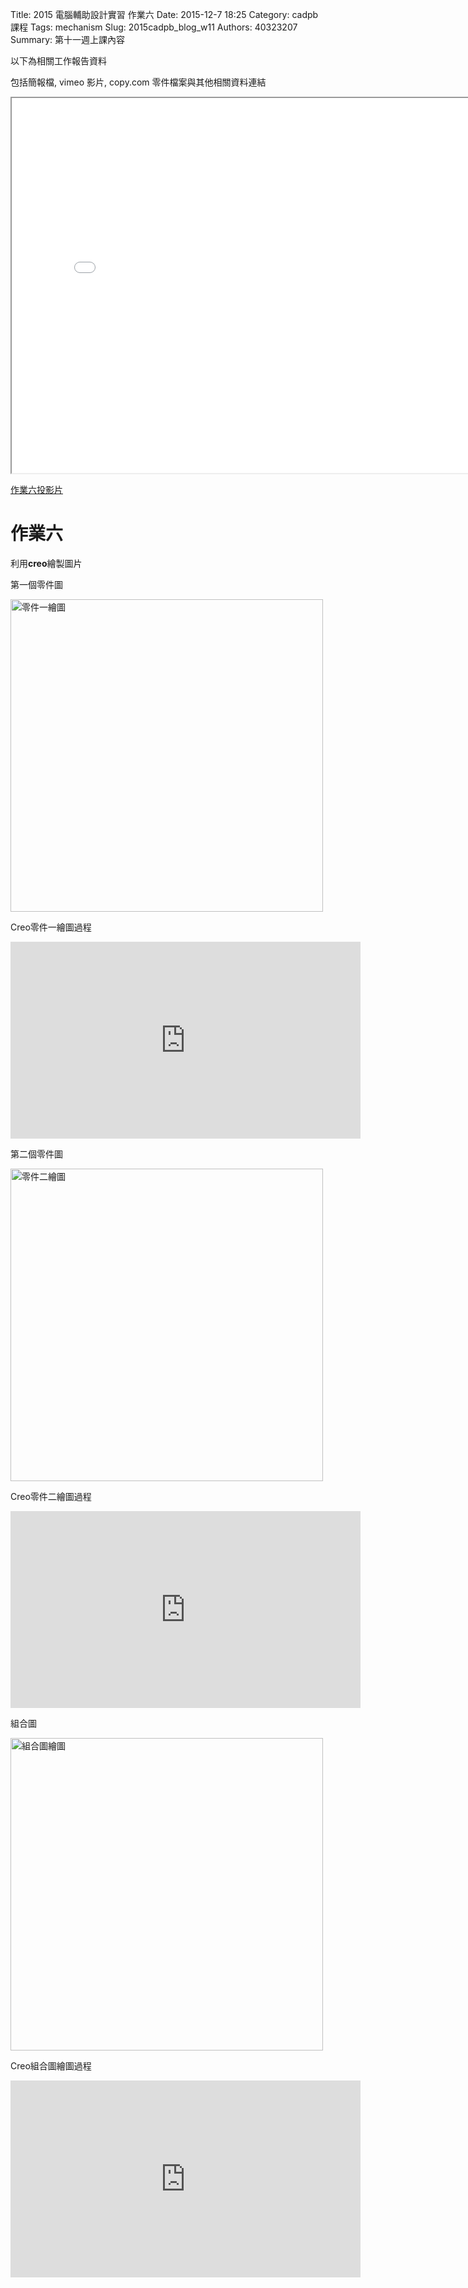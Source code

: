 Title: 2015 電腦輔助設計實習 作業六
Date: 2015-12-7 18:25
Category: cadpb 課程
Tags: mechanism
Slug: 2015cadpb_blog_w11
Authors: 40323207
Summary: 第十一週上課內容

以下為相關工作報告資料

包括簡報檔, vimeo 影片, copy.com 零件檔案與其他相關資料連結

<iframe src="cadp_w11_lecture2.html" width="800" height="600"></iframe>

<p><a href="cadp_w11_lecture2.html" target="_blank">作業六投影片</a></p>

作業六
============

利用**creo**繪製圖片

  
第一個零件圖

<img src="https://copy.com/VAt2qBXZK1GJEn3V" width="500" alt="零件一繪圖"></img>

Creo零件一繪圖過程

<iframe width="560" height="315" src="https://www.youtube.com/embed/RYU1iiguxbQ" frameborder="0" allowfullscreen></iframe> <p>

第二個零件圖

<img src="https://copy.com/VvFOIEUkoJMwb0Bh" width="500" alt="零件二繪圖"></img>

Creo零件二繪圖過程

<iframe width="560" height="315" src="https://www.youtube.com/embed/noB5Pu3tZzk" frameborder="0" allowfullscreen></iframe> <p>

組合圖

<img src="https://copy.com/xjdq9D1omg4he3U3" width="500" alt="組合圖繪圖"></img>

Creo組合圖繪圖過程

<iframe width="560" height="315" src="https://www.youtube.com/embed/wckBy3wykDc" frameborder="0" allowfullscreen></iframe> <p>






